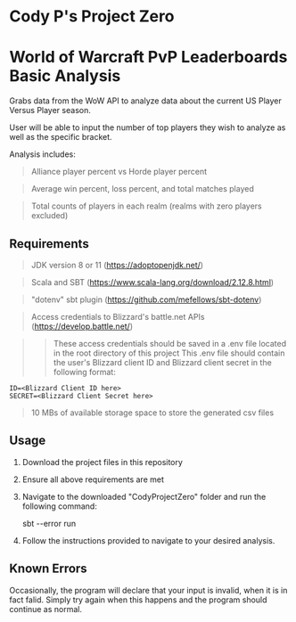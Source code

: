 # **Cody P's Project Zero**
# World of Warcraft PvP Leaderboards Basic Analysis
Grabs data from the WoW API to analyze data about the current US Player Versus Player season.

User will be able to input the number of top players they wish to analyze as well as the specific bracket. 

Analysis includes:
> Alliance player percent vs Horde player percent

> Average win percent, loss percent, and total matches played

> Total counts of players in each realm (realms with zero players excluded)

## Requirements
> JDK version 8 or 11 (https://adoptopenjdk.net/)

> Scala and SBT (https://www.scala-lang.org/download/2.12.8.html)

> "dotenv" sbt plugin (https://github.com/mefellows/sbt-dotenv)

>Access credentials to Blizzard's battle.net APIs (https://develop.battle.net/)

>> These access credentials should be saved in a .env file located in the root directory of this project
This .env file should contain the user's Blizzard client ID and Blizzard client secret in the following format:

    ID=<Blizzard Client ID here>
    SECRET=<Blizzard Client Secret here>

> 10 MBs of available storage space to store the generated csv files

## Usage
1. Download the project files in this repository
2. Ensure all above requirements are met
3. Navigate to the downloaded "CodyProjectZero" folder and run the following command:
    
    sbt --error run

4. Follow the instructions provided to navigate to your desired analysis.

## Known Errors
Occasionally, the program will declare that your input is invalid, when it is in fact falid. Simply try again when this happens and the program should continue as normal.
